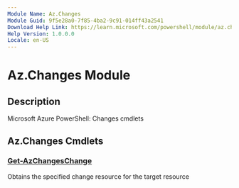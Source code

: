 ```yaml
---
Module Name: Az.Changes
Module Guid: 9f5e28a0-7f85-4ba2-9c91-014ff43a2541
Download Help Link: https://learn.microsoft.com/powershell/module/az.changes
Help Version: 1.0.0.0
Locale: en-US
---
```


# Az.Changes Module
## Description
Microsoft Azure PowerShell: Changes cmdlets

## Az.Changes Cmdlets
### [Get-AzChangesChange](Get-AzChangesChange.md)
Obtains the specified change resource for the target resource

